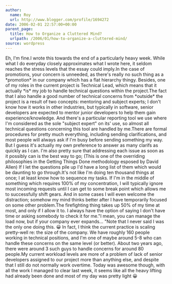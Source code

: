 ```yaml
---
author:
  name: Roy
  url: http://www.blogger.com/profile/1694272
date: 2006-02-01 22:57:00+00:00
parent_page:
  title: How to Organize a Cluttered Mind?
  urlpath: /2006/01/how-to-organize-a-cluttered-mind/
source: wordpress
---
```


Eh, I'm fine.I wrote this towards the end of a particularly heavy week. While what I do  everyday closely approximates what I wrote here, it seldom reaches the stress  levels that the essay could imply.In the case of promotions, your concern is unneeded, as there's really no such  thing as a \*promotion\* in our company which has a flat hierarchy thingy.  Besides, one of my roles in the current project is Technical Lead, which means  that it actually \*is\* my job to handle technical questions within the project.The fact that I also handle a good number of technical concerns from \*outside\*  the project is a result of two concepts: mentoring and subject experts; I  don't know how it works in other industries, but typically in software, senior  developers are expected to mentor junior developers to help them gain  experience/knowledge. And there's a particular reporting tool we use where I'm  considered as the sole "subject expert" on its' use, so almost all technical  questions concerning this tool are handled by me.There are formal procedures for pretty much everything, including sending  clarifications, and most people will always ask if I'm busy before sending  something my way. But I guess it's actually my own preference to answer as  many clarifs as quickly as I can. I'm also pretty sure that addressing each  issue as soon as it possibly can is the best way to go; (This is one of the  overriding philosophies in the Getting Things Done methodology esposed by  David Allen) If I let the questions pile up I'd have a long list of them which  would be daunting to go through.It's not like I'm doing ten thousand things at once; I at least know how to  sequence my tasks. If I'm in the middle of something which requires 100% of my  concentration, I will typically ignore most incoming requests until I can get  to some break point which allows me to successfully shift gears. And in some  cases I will even welcome the distraction; somehow my mind thinks better after  I have temporarily focused on some other problem.The firefighting thing takes up 50% of my time at most, and only if I allow it  to. I always have the option of saying I don't have time or asking somebody to  check it for me."I mean, you can manage the load now, but if your company ever expands... "Note that I never said I was the only one doing this. 😀 In fact, I think the  current practice is scaling pretty-well re: the size of the company. We have  roughly 160 people working in technical positions, and I'm one of maybe around  5-8 who can handle these concerns on the same level (or better). About two  years ago, there were around 3 such guys to handle concerns for around 80  people.My current workload levels are more of a problem of lack of senior developers  assigned to our project more than anything else, and despite that I still do  not normally work overtime. Today was awesome though, with all the work I  managed to clear last week, it seems like all the heavy lifting had already  been done and most of my day was pretty light 😀